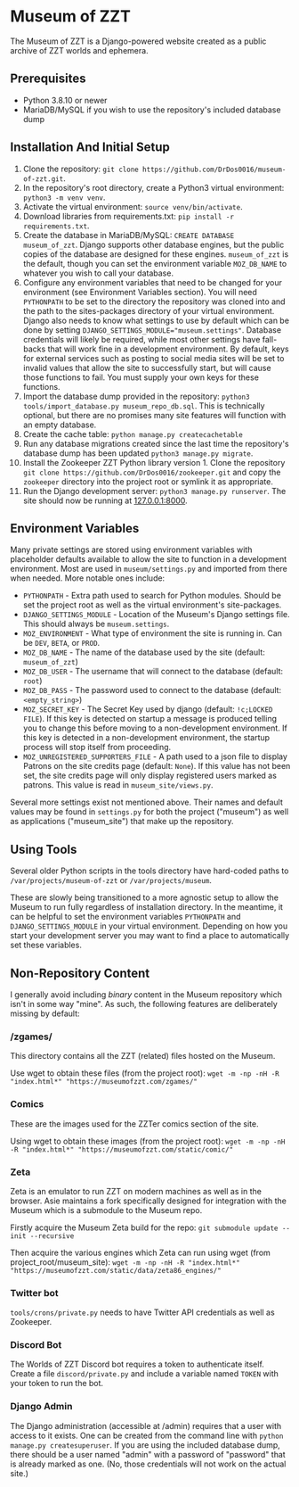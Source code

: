 # Museum of ZZT

The Museum of ZZT is a Django-powered website created as a public archive of ZZT worlds and ephemera.

## Prerequisites

* Python 3.8.10 or newer
* MariaDB/MySQL if you wish to use the repository's included database dump

## Installation And Initial Setup

1. Clone the repository: `git clone https://github.com/DrDos0016/museum-of-zzt.git`.
2. In the repository's root directory, create a Python3 virtual environment: `python3 -m venv venv`.
3. Activate the virtual environment: `source venv/bin/activate`.
4. Download libraries from requirements.txt: `pip install -r requirements.txt`.
5. Create the database in MariaDB/MySQL: `CREATE DATABASE museum_of_zzt`. Django supports other database engines, but the public copies of the database are designed for these engines. `museum_of_zzt` is the default, though you can set the environment variable `MOZ_DB_NAME` to whatever you wish to call your database.
6. Configure any environment variables that need to be changed for your environment (see Environment Variables section). You will need `PYTHONPATH` to be set to the directory the repository was cloned into and the path to the sites-packages directory of your virtual environment. Django also needs to know what settings to use by default which can be done by setting `DJANGO_SETTINGS_MODULE="museum.settings"`. Database credentials will likely be required, while most other settings have fall-backs that will work fine in a development environment. By default, keys for external services such as posting to social media sites will be set to invalid values that allow the site to successfully start, but will cause those functions to fail. You must supply your own keys for these functions.
7. Import the database dump provided in the repository: `python3 tools/import_database.py museum_repo_db.sql`. This is technically optional, but there are no promises many site features will function with an empty database.
8. Create the cache table: `python manage.py createcachetable`
9. Run any database migrations created since the last time the repository's database dump has been updated `python3 manage.py migrate`.
10. Install the Zookeeper ZZT Python library version 1. Clone the repository `git clone https://github.com/DrDos0016/zookeeper.git` and copy the `zookeeper` directory into the project root or symlink it as appropriate.
11. Run the Django development server: `python3 manage.py runserver`. The site should now be running at [127.0.0.1:8000](http://127.0.0.1:8000).

## Environment Variables

Many private settings are stored using environment variables with placeholder defaults available to allow the site to function in a development environment. Most are used in `museum/settings.py` and imported from there when needed. More notable ones include:

* `PYTHONPATH` - Extra path used to search for Python modules. Should be set the project root as well as the virtual environment's site-packages.
* `DJANGO_SETTINGS_MODULE` - Location of the Museum's Django settings file. This should always be `museum.settings`.
* `MOZ_ENVIRONMENT` - What type of environment the site is running in. Can be `DEV`, `BETA`, or `PROD`.
* `MOZ_DB_NAME` - The name of the database used by the site (default: `museum_of_zzt`)
* `MOZ_DB_USER` - The username that will connect to the database (default: `root`)
* `MOZ_DB_PASS` - The password used to connect to the database (default: `<empty_string>`)
* `MOZ_SECRET_KEY` - The Secret Key used by django (default: `!c;LOCKED FILE`). If this key is detected on startup a message is produced telling you to change this before moving to a non-development environment. If this key is detected in a non-development environment, the startup process will stop itself from proceeding.
* `MOZ_UNREGISTERED_SUPPORTERS_FILE` - A path used to a json file to display Patrons on the site credits page (default: `None`). If this value has not been set, the site credits page will only display registered users marked as patrons. This value is read in `museum_site/views.py`.

Several more settings exist not mentioned above. Their names and default values may be found in `settings.py` for both the project ("museum") as well as applications ("museum_site") that make up the repository.

## Using Tools

Several older Python scripts in the tools directory have hard-coded paths to `/var/projects/museum-of-zzt` or `/var/projects/museum`.

These are slowly being transitioned to a more agnostic setup to allow the Museum to run fully regardless of installation directory. In the meantime, it can be helpful to set the environment variables `PYTHONPATH` and `DJANGO_SETTINGS_MODULE` in your virtual environment. Depending on how you start your development server you may want to find a place to automatically set these variables.

## Non-Repository Content

I generally avoid including *binary* content in the Museum repository which isn't in some way "mine". As such, the following features are deliberately missing by default:

### /zgames/

This directory contains all the ZZT (related) files hosted on the Museum.

Use wget to obtain these files (from the project root): `wget -m -np -nH -R "index.html*" "https://museumofzzt.com/zgames/"`

### Comics

These are the images used for the ZZTer comics section of the site.

Using wget to obtain these images (from the project root): `wget -m -np -nH -R "index.html*" "https://museumofzzt.com/static/comic/"`

### Zeta

Zeta is an emulator to run ZZT on modern machines as well as in the browser. Asie maintains a fork specifically designed for integration with the Museum which is a submodule to the Museum repo.

Firstly acquire the Museum Zeta build for the repo: `git submodule update --init --recursive`

Then acquire the various engines which Zeta can run using wget (from project_root/museum_site): `wget -m -np -nH -R "index.html*" "https://museumofzzt.com/static/data/zeta86_engines/"`

### Twitter bot

`tools/crons/private.py` needs to have Twitter API credentials as well as Zookeeper.

### Discord Bot

The Worlds of ZZT Discord bot requires a token to authenticate itself. Create a file `discord/private.py` and include a variable named `TOKEN` with your token to run the bot.

### Django Admin

The Django administration (accessible at /admin) requires that a user with access to it exists. One can be created from the command line with `python manage.py createsuperuser`. If you are using the included database dump, there should be a user named "admin" with a password of "password" that is already marked as one. (No, those credentials will not work on the actual site.)

